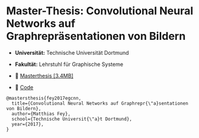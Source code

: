 # Master-Thesis: Convolutional Neural Networks auf Graphrepräsentationen von Bildern

* **Universität:** Technische Universität Dortmund
* **Fakultät:** Lehrstuhl für Graphische Systeme

* :paperclip: [Masterthesis [3.4MB]](https://github.com/rusty1s/deep-learning-on-graphs/raw/master/masterthesis/main.pdf)
* :minidisc: [Code](https://github.com/rusty1s/embedded_gcnn)

```
@mastersthesis{fey2017egcnn,
  title={Convolutional Neural Networks auf Graphrepr{\"a}sentationen von Bildern},
  author={Matthias Fey},
  school={Technische Universit{\"a}t Dortmund},
  year={2017},
}
```
